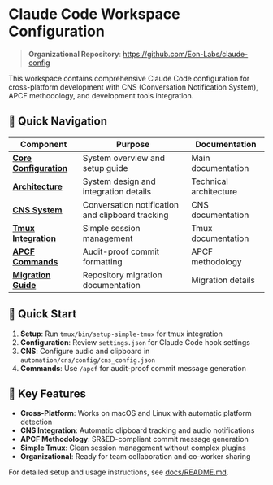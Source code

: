# Claude Code Workspace Configuration

> **Organizational Repository**: https://github.com/Eon-Labs/claude-config

This workspace contains comprehensive Claude Code configuration for cross-platform development with CNS (Conversation Notification System), APCF methodology, and development tools integration.

## 📁 Quick Navigation

| Component | Purpose | Documentation |
|-----------|---------|---------------|
| **[Core Configuration](docs/README.md)** | System overview and setup guide | Main documentation |
| **[Architecture](docs/ARCHITECTURE.md)** | System design and integration details | Technical architecture |
| **[CNS System](automation/cns/README.md)** | Conversation notification and clipboard tracking | CNS documentation |
| **[Tmux Integration](tmux/README.md)** | Simple session management | Tmux documentation |
| **[APCF Commands](commands/apcf.md)** | Audit-proof commit formatting | APCF methodology |
| **[Migration Guide](docs/REPOSITORY_MIGRATION.md)** | Repository migration documentation | Migration details |

## 🚀 Quick Start

1. **Setup**: Run `tmux/bin/setup-simple-tmux` for tmux integration
2. **Configuration**: Review `settings.json` for Claude Code hook settings  
3. **CNS**: Configure audio and clipboard in `automation/cns/config/cns_config.json`
4. **Commands**: Use `/apcf` for audit-proof commit message generation

## 🎯 Key Features

- **Cross-Platform**: Works on macOS and Linux with automatic platform detection
- **CNS Integration**: Automatic clipboard tracking and audio notifications  
- **APCF Methodology**: SR&ED-compliant commit message generation
- **Simple Tmux**: Clean session management without complex plugins
- **Organizational**: Ready for team collaboration and co-worker sharing

For detailed setup and usage instructions, see [docs/README.md](docs/README.md).